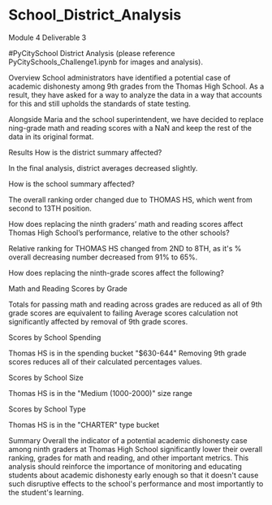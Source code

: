 # School_District_Analysis

Module 4 Deliverable 3

#PyCitySchool District Analysis
(please reference PyCitySchools_Challenge1.ipynb for images and analysis).

Overview
School administrators have identified a potential case of academic dishonesty among 9th grades from the Thomas High School. As a result, they have asked for a way to analyze the data in a way that accounts for this and still upholds the standards of state testing.

Alongside Maria and the school superintendent, we have decided to replace ning-grade math and reading scores with a NaN and keep the rest of the data in its original format.


Results
How is the district summary affected?

In the final analysis, district averages decreased slightly.



How is the school summary affected?

The overall ranking order changed due to THOMAS HS, which went from second to 13TH position.


How does replacing the ninth graders’ math and reading scores affect Thomas High School’s performance, relative to the other schools?

Relative ranking for THOMAS HS changed from 2ND to 8TH, as it's % overall decreasing number decreased from 91% to 65%.


How does replacing the ninth-grade scores affect the following?


Math and Reading Scores by Grade

Totals for passing math and reading across grades are reduced as all of 9th grade scores are equivalent to failing
Average scores calculation not significantly affected by removal of 9th grade scores.


Scores by School Spending

Thomas HS is in the spending bucket "$630-644"
Removing 9th grade scores reduces all of their calculated percentages values.



Scores by School Size

Thomas HS is in the "Medium (1000-2000)" size range



Scores by School Type

Thomas HS is in the "CHARTER" type bucket


Summary
Overall the indicator of a potential academic dishonesty case among ninth graders at Thomas High School significantly lower their overall ranking, grades for math and reading, and other important metrics. This analysis should reinforce the importance of monitoring and educating students about academic dishonesty early enough so that it doesn't cause such disruptive effects to the school's performance and most importantly to the student's learning.
